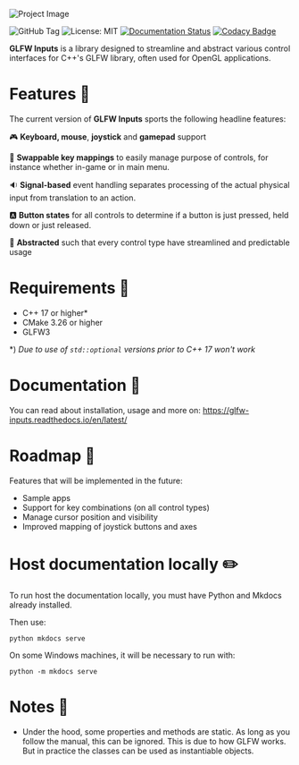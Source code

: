 ![Project Image](https://res.cloudinary.com/drfztvfdh/image/upload/v1706333417/Github/glfw-inputs-github-banner_se4dzu.jpg)

![GitHub Tag](https://img.shields.io/github/v/tag/markhj/glfw-inputs?label=Version)
![License: MIT](https://img.shields.io/badge/License-MIT-yellow.svg)
[![Documentation Status](https://readthedocs.org/projects/cpp-collision-detection/badge/?version=latest)](https://cpp-collision-detection.readthedocs.io/en/latest/?badge=latest)
[![Codacy Badge](https://app.codacy.com/project/badge/Grade/9e846834d1a44324a99f026389cc547d)](https://app.codacy.com/gh/markhj/glfw-inputs/dashboard?utm_source=gh&utm_medium=referral&utm_content=&utm_campaign=Badge_grade)

**GLFW Inputs** is a library designed to streamline and abstract various control interfaces
for C++'s GLFW library, often used for OpenGL applications.

# Features 📢
The current version of **GLFW Inputs** sports the following headline features:

🎮 **Keyboard, mouse**, **joystick** and **gamepad** support

🔄 **Swappable key mappings** to easily manage purpose of controls, for instance
whether in-game or in main menu.

🔉 **Signal-based** event handling separates processing of the actual physical input from translation to an action.

🅰️ **Button states** for all controls to determine if a button is just pressed, held down or just released.

📐 **Abstracted** such that every control type have streamlined and predictable usage

# Requirements 🌿
- C++ 17 or higher*
- CMake 3.26 or higher
- GLFW3

*) _Due to use of ``std::optional`` versions prior to C++ 17 won't work_

# Documentation 📖
You can read about installation, usage and more on:
https://glfw-inputs.readthedocs.io/en/latest/

# Roadmap 🚗
Features that will be implemented in the future:

- Sample apps
- Support for key combinations (on all control types)
- Manage cursor position and visibility
- Improved mapping of joystick buttons and axes

# Host documentation locally ✏️
To run host the documentation locally, you must have Python and Mkdocs already installed.

Then use:

````
python mkdocs serve
````

On some Windows machines, it will be necessary to run with:

````
python -m mkdocs serve
````

# Notes 📜
- Under the hood, some properties and methods are static. As long as you follow the manual, this can be ignored. This is due to how GLFW works. But in practice the classes can be used as instantiable objects.